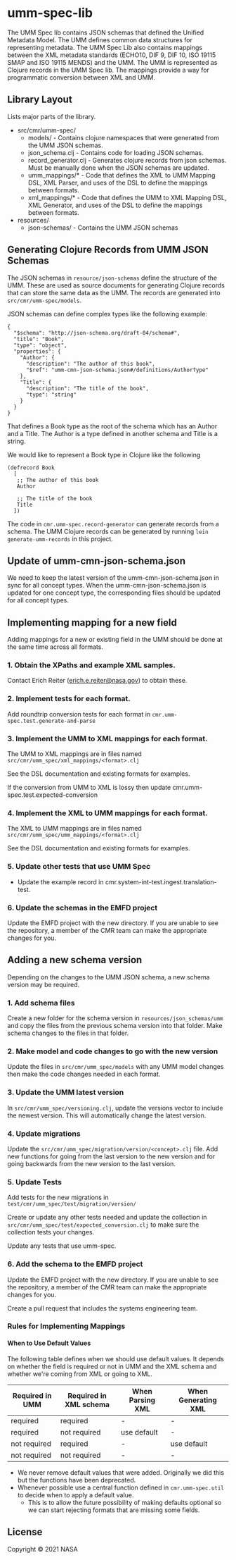# umm-spec-lib

The UMM Spec lib contains JSON schemas that defined the Unified Metadata Model. The UMM defines common data structures for representing metadata. The UMM Spec Lib also contains mappings between the XML metadata standards (ECHO10, DIF 9, DIF 10, ISO 19115 SMAP and ISO 19115 MENDS) and the UMM. The UMM is represented as Clojure records in the UMM Spec lib. The mappings provide a way for programmatic conversion between XML and UMM.

## Library Layout

Lists major parts of the library.

  * src/cmr/umm-spec/
    * models/ - Contains clojure namespaces that were generated from the UMM JSON schemas.
    * json_schema.clj - Contains code for loading JSON schemas.
    * record_generator.clj - Generates clojure records from json schemas. Must be manually done when the JSON schemas are updated.
    * umm_mappings/* - Code that defines the XML to UMM Mapping DSL, XML Parser, and uses of the DSL to define the mappings between formats.
    * xml_mappings/* - Code that defines the UMM to XML Mapping DSL, XML Generator, and uses of the DSL to define the mappings between formats.
  * resources/
    * json-schemas/ - Contains the UMM JSON schemas


## Generating Clojure Records from UMM JSON Schemas

The JSON schemas in `resource/json-schemas` define the structure of the UMM. These are used as source documents for generating Clojure records that can store the same data as the UMM. The records are generated into `src/cmr/umm-spec/models`.

JSON schemas can define complex types like the following example:

```
{
  "$schema": "http://json-schema.org/draft-04/schema#",
  "title": "Book",
  "type": "object",
  "properties": {
    "Author": {
      "description": "The author of this book",
      "$ref": "umm-cmn-json-schema.json#/definitions/AuthorType"
    },
    "Title": {
      "description": "The title of the book",
      "type": "string"
    }
  }
}
```

That defines a Book type as the root of the schema which has an Author and a Title. The Author is a type defined in another schema and Title is a string.

We would like to represent a Book type in Clojure like the following

```
(defrecord Book
  [
   ;; The author of this book
   Author

   ;; The title of the book
   Title
  ])
```

The code in `cmr.umm-spec.record-generator` can generate records from a schema. The UMM Clojure records can be generated by running `lein generate-umm-records` in this project.

## Update of umm-cmn-json-schema.json

We need to keep the latest version of the umm-cmn-json-schema.json in sync for all concept types. When the umm-cmn-json-schema.json is updated for one concept type, the corresponding files should be updated for all concept types.

## Implementing mapping for a new field

Adding mappings for a new or existing field in the UMM should be done at the same time across all formats.

### 1. Obtain the XPaths and example XML samples.

Contact Erich Reiter (erich.e.reiter@nasa.gov) to obtain these.

### 2. Implement tests for each format.

Add roundtrip conversion tests for each format in `cmr.umm-spec.test.generate-and-parse`

### 3. Implement the UMM to XML mappings for each format.

The UMM to XML mappings are in files named `src/cmr/umm_spec/xml_mappings/<format>.clj`

See the DSL documentation and existing formats for examples.

If the conversion from UMM to XML is lossy then update cmr.umm-spec.test.expected-conversion

### 4. Implement the XML to UMM mappings for each format.

The XML to UMM mappings are in files named `src/cmr/umm_spec/umm_mappings/<format>.clj`

See the DSL documentation and existing formats for examples.

### 5. Update other tests that use UMM Spec

* Update the example record in cmr.system-int-test.ingest.translation-test.

### 6. Update the schemas in the EMFD project

Update the EMFD project with the new directory. If you are unable to see the repository, a member of the CMR team can make the appropriate changes for you.

## Adding a new schema version

Depending on the changes to the UMM JSON schema, a new schema version may be required.
### 1. Add schema files

Create a new folder for the schema version in `resources/json_schemas/umm` and copy the files from the previous schema version into that folder. Make schema changes to the files in that folder.

### 2. Make model and code changes to go with the new version

Update the files in `src/cmr/umm_spec/models` with any UMM model changes then make the code changes needed in each format.

### 3. Update the UMM latest version

In `src/cmr/umm_spec/versioning.clj`, update the versions vector to include the newest version. This will automatically change the latest version.

### 4. Update migrations

Update the `src/cmr/umm_spec/migration/version/<concept>.clj` file. Add new functions for going from the last version to the new version and for going backwards from the new version to the last version.

### 5. Update Tests

Add tests for the new migrations in `test/cmr/umm_spec/test/migration/version/`

Create or update any other tests needed and update the collection in `src/cmr/umm_spec/test/expected_conversion.clj` to make sure the collection tests your changes.

Update any tests that use umm-spec.

### 6. Add the schema to the EMFD project

Update the EMFD project with the new directory. If you are unable to see the repository, a member of the CMR team can make the appropriate changes for you.

Create a pull request that includes the systems engineering team.

### Rules for Implementing Mappings

#### When to Use Default Values

The following table defines when we should use default values. It depends on whether the field is required or not in UMM and the XML schema and whether we're coming from XML or going to XML.

| Required in UMM | Required in XML schema | When Parsing XML | When Generating XML |
|-----------------|------------------------|------------------|---------------------|
| required        | required               | -                | -                   |
| required        | not required           | use default      | -                   |
| not required    | required               | -                | use default         |
| not required    | not required           | -                | -                   |

* We never remove default values that were added. Originally we did this but the functions have been deprecated.
* Whenever possible use a central function defined in `cmr.umm-spec.util` to decide when to apply a default value.
  * This is to allow the future possibility of making defaults optional so we can start rejecting formats that are missing some fields.

## License

Copyright © 2021 NASA
